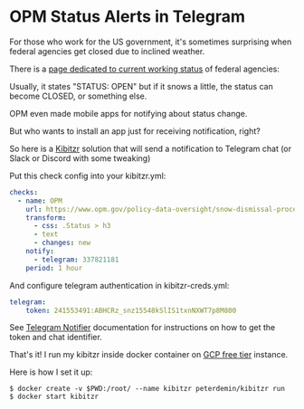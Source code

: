 # OPM Status Alerts in Telegram

For those who work for the US government, it's sometimes surprising when federal agencies get closed due to inclined weather.

There is a [page dedicated to current working status](https://www.opm.gov/policy-data-oversight/snow-dismissal-procedures/current-status/) of federal agencies:

Usually, it states "STATUS: OPEN" but if it snows a little,
the status can become CLOSED, or something else.

OPM even made mobile apps for notifying about status change.

But who wants to install an app just for receiving notification, right?

So here is a [Kibitzr](https://kibitzr.github.io) solution that will send a notification to Telegram chat (or Slack or Discord with some tweaking)

Put this check config into your kibitzr.yml:

```yaml
checks:
  - name: OPM
    url: https://www.opm.gov/policy-data-oversight/snow-dismissal-procedures/current-status/
    transform:
      - css: .Status > h3
      - text
      - changes: new
    notify:
      - telegram: 337821181
    period: 1 hour
```

And configure telegram authentication in kibitzr-creds.yml:

```yaml
telegram:
    token: 241553491:ABHCRz_snz15548kSlIS1txnNXWT7p8M800
```

See [Telegram Notifier](https://kibitzr.readthedocs.io/en/latest/telegram.html#telegram)
documentation for instructions on how to get the token and chat identifier.

That's it! I run my kibitzr inside docker container on
[GCP free tier](https://cloud.google.com/free/) instance.

Here is how I set it up:

```shell
$ docker create -v $PWD:/root/ --name kibitzr peterdemin/kibitzr run
$ docker start kibitzr
```
